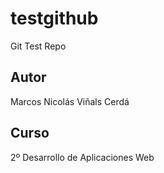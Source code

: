 # testgithub
Git Test Repo

## Autor
Marcos Nicolás Viñals Cerdá

## Curso
2º Desarrollo de Aplicaciones Web